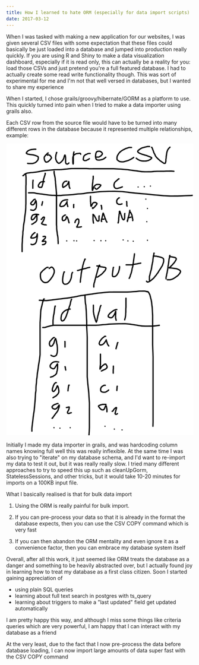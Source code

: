 ```yaml
---
title: How I learned to hate ORM (especially for data import scripts)
date: 2017-03-12
---
```


When I was tasked with making a new application for our websites, I was given
several CSV files with some expectation that these files could basically be just
loaded into a database and jumped into production really quickly. If you are
using R and Shiny to make a data visualization dashboard, especially if it is
read only, this can actually be a reality for you: load those CSVs and just
pretend you're a full featured database. I had to actually create some read
write functionality though. This was sort of experimental for me and I'm not
that well versed in databases, but I wanted to share my experience

When I started, I chose grails/groovy/hibernate/GORM as a platform to use. This
quickly turned into pain when I tried to make a data importer using grails also.

Each CSV row from the source file would have to be turned into many different
rows in the database because it represented multiple relationships, example:

![](/media/158300473458_0.png)

Initially I made my data importer in grails, and was hardcoding column names
knowing full well this was really inflexible. At the same time I was also trying
to "iterate" on my database schema, and I'd want to re-import my data to test it
out, but it was really really slow. I tried many different approaches to try to
speed this up such as cleanUpGorm, StatelessSessions, and other tricks, but it
would take 10-20 minutes for imports on a 100KB input file.

What I basically realised is that for bulk data import

1. Using the ORM is really painful for bulk import.

2. If you can pre-process your data so that it is already in the format the
   database expects, then you can use the CSV COPY command which is very fast

3. If you can then abandon the ORM mentality and even ignore it as a convenience
   factor, then you can embrace my database system itself

Overall, after all this work, it just seemed like ORM treats the database as a
danger and something to be heavily abstracted over, but I actually found joy in
learning how to treat my database as a first class citizen. Soon I started
gaining appreciation of

- using plain SQL queries
- learning about full text search in postgres with ts_query
- learning about triggers to make a "last updated" field get updated
  automatically

I am pretty happy this way, and although I miss some things like criteria
queries which are very powerful, I am happy that I can interact with my database
as a friend

At the very least, due to the fact that I now pre-process the data before
database loading, I can now import large amounts of data super fast with the CSV
COPY command
